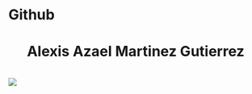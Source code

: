 # Github
<div>
  <center><h1>Alexis Azael Martinez Gutierrez</h1></center>
  <br>
  <img src="https://www.google.com/url?sa=i&url=https%3A%2F%2Fwww.menshealth.com%2Fes%2Ffitness%2Fa30450849%2Fcristiano-ronaldo-kettlebell-musculos-fuerte-pesa-rusa%2F&psig=AOvVaw2b1VGvi00n4uX2mi9l74b-&ust=1709073516289000&source=images&cd=vfe&opi=89978449&ved=0CBIQjRxqFwoTCIi3lJGJyoQDFQAAAAAdAAAAABAE">
</div>
